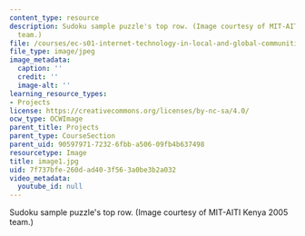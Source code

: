 ```yaml
---
content_type: resource
description: Sudoku sample puzzle's top row. (Image courtesy of MIT-AITI Kenya 2005
  team.)
file: /courses/ec-s01-internet-technology-in-local-and-global-communities-spring-2005-summer-2005/7f737bfe260dad403f563a0be3b2a032_image1.jpg
file_type: image/jpeg
image_metadata:
  caption: ''
  credit: ''
  image-alt: ''
learning_resource_types:
- Projects
license: https://creativecommons.org/licenses/by-nc-sa/4.0/
ocw_type: OCWImage
parent_title: Projects
parent_type: CourseSection
parent_uid: 90597971-7232-6fbb-a506-09fb4b637498
resourcetype: Image
title: image1.jpg
uid: 7f737bfe-260d-ad40-3f56-3a0be3b2a032
video_metadata:
  youtube_id: null
---
```

Sudoku sample puzzle's top row. (Image courtesy of MIT-AITI Kenya 2005 team.)